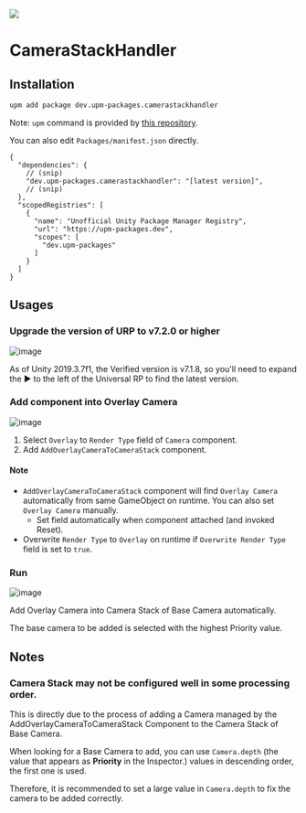 ![](https://github.com/upm-packages/CameraStackHandler/workflows/Publish%20UPM%20Package/badge.svg)

# CameraStackHandler

## Installation

```bash
upm add package dev.upm-packages.camerastackhandler
```

Note: `upm` command is provided by [this repository](https://github.com/upm-packages/upm-cli).

You can also edit `Packages/manifest.json` directly.

```jsonc
{
  "dependencies": {
    // (snip)
    "dev.upm-packages.camerastackhandler": "[latest version]", 
    // (snip)
  },
  "scopedRegistries": [
    {
      "name": "Unofficial Unity Package Manager Registry",
      "url": "https://upm-packages.dev",
      "scopes": [
        "dev.upm-packages"
      ]
    }
  ]
}
```

## Usages

### Upgrade the version of URP to v7.2.0 or higher

![image](https://user-images.githubusercontent.com/838945/77998989-eabae300-736c-11ea-9693-bae5263ee82e.png)

As of Unity 2019.3.7f1, the Verified version is v7.1.8, so you'll need to expand the ▶ to the left of the Universal RP to find the latest version.

### Add component into Overlay Camera

![image](https://user-images.githubusercontent.com/838945/78094369-61a8b800-740f-11ea-842c-431a6144c017.png)

1. Select `Overlay` to `Render Type` field of `Camera` component.
1. Add `AddOverlayCameraToCameraStack` component.

#### Note

* `AddOverlayCameraToCameraStack` component will find `Overlay Camera` automatically from same GameObject on runtime. You can also set `Overlay Camera` manually.
    * Set field automatically when component attached (and invoked Reset).
* Overwrite `Render Type` to `Overlay` on runtime if `Overwrite Render Type` field is set to `true`.

### Run
 
![image](https://user-images.githubusercontent.com/838945/78006249-b4369580-7377-11ea-9502-3a93efba442d.png)

Add Overlay Camera into Camera Stack of Base Camera automatically. 

The base camera to be added is selected with the highest Priority value.

## Notes

### Camera Stack may not be configured well in some processing order.

This is directly due to the process of adding a Camera managed by the AddOverlayCameraToCameraStack Component to the Camera Stack of Base Camera.

When looking for a Base Camera to add, you can use `Camera.depth` (the value that appears as **Priority** in the Inspector.) values in descending order, the first one is used.

Therefore, it is recommended to set a large value in `Camera.depth` to fix the camera to be added correctly.
